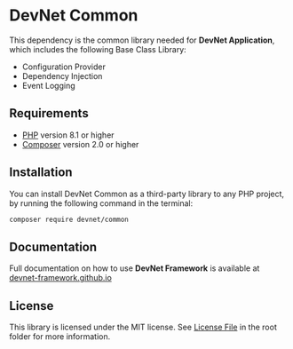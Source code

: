 # DevNet Common
This dependency is the common library needed for **DevNet Application**, which includes the following Base Class Library:

- Configuration Provider
- Dependency Injection
- Event Logging

## Requirements
- [PHP](https://www.php.net/) version 8.1 or higher
- [Composer](https://getcomposer.org/) version 2.0 or higher

## Installation
You can install DevNet Common as a third-party library to any PHP project, by running the following command in the terminal:

```bash
composer require devnet/common
```

## Documentation
Full documentation on how to use **DevNet Framework** is available at [devnet-framework.github.io](https://devnet-framework.github.io)

## License
This library is licensed under the MIT license. See [License File](https://github.com/DevNet-Framework/core/blob/master/LICENSE) in the root folder for more information.
